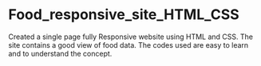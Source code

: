 # Food_responsive_site_HTML_CSS
Created a single page fully Responsive website using HTML and CSS. The site contains a good view of food data. The codes  used are easy to learn and to understand the concept.
